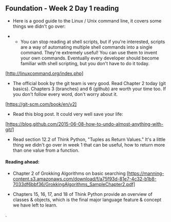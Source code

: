 ## Foundation - Week 2 Day 1 reading

* Here is a good guide to the Linux / Unix command line, it covers some things we didn't go over:

* * You can stop reading at shell scripts, but if you're interested, scripts are a way of automating multiple shell commands into a single command. They're extremely useful! You can use them to invent your own commands. Eventually every developer should become familiar with shell scripting, but you don't have to do it today.

[http://linuxcommand.org/index.php]

* The official book by the git team is very good. Read Chapter 2 today (git basics). Chapters 3 (branches) and 6 (github) are worth your time too. If you don't follow every word, don't worry about it.

[https://git-scm.com/book/en/v2]

* Read this blog post. It could very well save your life:

[https://blog.github.com/2015-06-08-how-to-undo-almost-anything-with-git/]

* Read section 12.2 of Think Python, "Tuples as Return Values." It's a little thing we didn't go over in week 1 that can be useful, how to return more than one value from a function.

#### Reading ahead:

* Chapter 2 of Grokking Algorithms on basic searching
[https://manning-content.s3.amazonaws.com/download/f/a75f93d-81e7-4c32-b1b8-7033df6bbf36/GrokkingAlgorithms_SampleChapter2.pdf]

* Chapters 15, 16, 17, and 18 of Think Python provide an overview of classes & objects, which is the final major language feature & concept we have left to learn.

.
